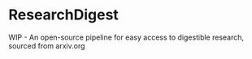 # ResearchDigest
WIP - An open-source pipeline for easy access to digestible research, sourced from arxiv.org 
